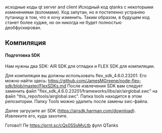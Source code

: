  исходные коды qt server and client
Исходный код qtanks с некоторыми изменениями (взломами). Код запутан, но я постепенно устраняю путаницу в том, что я хочу изменить. Таким образом, в будущем код станет более худже, но он никогда не будет полностью деобфускирован. 

## Компиляция
#### Подготовка SDK
Нам нужны два SDK: AIR SDK для отладки и FLEX SDK для компиляции.

Для компиляции вы должны использовать flex_sdk_4.6.0.23201. Его можно найти здесь: https://github.com/JamesMGreene/node-flex-sdk/blob/master/FlexSDKs.md После извлечения SDK вам следует заменить файл "flex_sdk_4.6.0.23201/frameworks/libs/air/airglobal.swc" на файл "this_repo/tools/airglobal.swc". Папка tools находится в этом репозитории. Папку Tools можно удалить после замены swc-файла.

Далее загрузите air SDK (https://airsdk.harman.com/download). Извлеките его, куда захотите.

Готово!!
Пе
https://prnt.sc/cQs0SSsMyLtb фулл QTanks 
